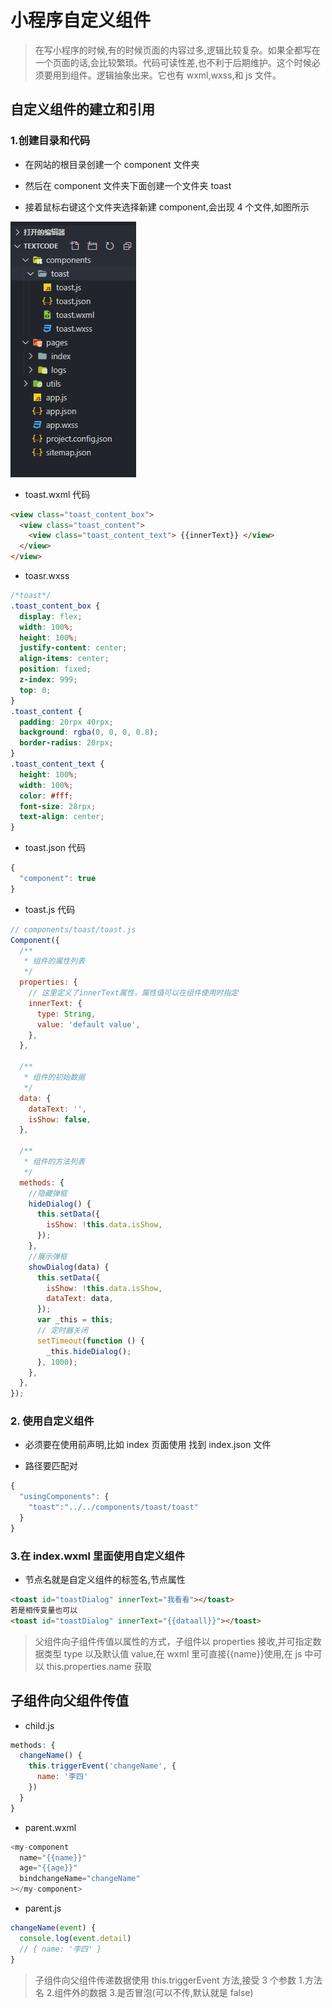 # 小程序自定义组件

> 在写小程序的时候,有的时候页面的内容过多,逻辑比较复杂。如果全都写在一个页面的话,会比较繁琐。代码可读性差,也不利于后期维护。这个时候必须要用到组件。逻辑抽象出来。它也有 wxml,wxss,和 js 文件。

## 自定义组件的建立和引用

### 1.创建目录和代码

- 在网站的根目录创建一个 component 文件夹

- 然后在 component 文件夹下面创建一个文件夹 toast

- 接着鼠标右键这个文件夹选择新建 component,会出现 4 个文件,如图所示

![图示](../logo/chengxu2.png)

- toast.wxml 代码

```html
<view class="toast_content_box">
  <view class="toast_content">
    <view class="toast_content_text"> {{innerText}} </view>
  </view>
</view>
```

- toasr.wxss

```css
/*toast*/
.toast_content_box {
  display: flex;
  width: 100%;
  height: 100%;
  justify-content: center;
  align-items: center;
  position: fixed;
  z-index: 999;
  top: 0;
}
.toast_content {
  padding: 20rpx 40rpx;
  background: rgba(0, 0, 0, 0.8);
  border-radius: 20rpx;
}
.toast_content_text {
  height: 100%;
  width: 100%;
  color: #fff;
  font-size: 28rpx;
  text-align: center;
}
```

- toast.json 代码

```javascript
{
  "component": true
}
```

- toast.js 代码

```javascript
// components/toast/toast.js
Component({
  /**
   * 组件的属性列表
   */
  properties: {
    // 这里定义了innerText属性，属性值可以在组件使用时指定
    innerText: {
      type: String,
      value: 'default value',
    },
  },

  /**
   * 组件的初始数据
   */
  data: {
    dataText: '',
    isShow: false,
  },

  /**
   * 组件的方法列表
   */
  methods: {
    //隐藏弹框
    hideDialog() {
      this.setData({
        isShow: !this.data.isShow,
      });
    },
    //展示弹框
    showDialog(data) {
      this.setData({
        isShow: !this.data.isShow,
        dataText: data,
      });
      var _this = this;
      // 定时器关闭
      setTimeout(function () {
        _this.hideDialog();
      }, 1000);
    },
  },
});
```

### 2. 使用自定义组件

- 必须要在使用前声明,比如 index 页面使用 找到 index.json 文件

- 路径要匹配对

```javascript
{
  "usingComponents": {
    "toast":"../../components/toast/toast"
  }
}
```

### 3.在 index.wxml 里面使用自定义组件

- 节点名就是自定义组件的标签名,节点属性

```html
<toast id="toastDialog" innerText="我看看"></toast>
若是相传变量也可以
<toast id="toastDialog" innerText="{{dataall}}"></toast>
```

> 父组件向子组件传值以属性的方式，子组件以 properties 接收,并可指定数据类型 type 以及默认值 value,在 wxml 里可直接{{name}}使用,在 js 中可以 this.properties.name 获取

## 子组件向父组件传值

- child.js

```javascript
methods: {
  changeName() {
    this.triggerEvent('changeName', {
      name: '李四'
    })
  }
}
```

- parent.wxml

```javascript
<my-component
  name="{{name}}"
  age="{{age}}"
  bindchangeName="changeName"
></my-component>
```

- parent.js

```javascript
changeName(event) {
  console.log(event.detail)
  // { name: '李四' }
}
```

> 子组件向父组件传递数据使用 this.triggerEvent 方法,接受 3 个参数 1.方法名 2.组件外的数据 3.是否冒泡(可以不传,默认就是 false)
